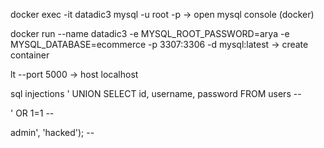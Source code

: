 docker exec -it datadic3 mysql -u root -p   -> open mysql console (docker)


docker run --name datadic3 -e MYSQL_ROOT_PASSWORD=arya -e MYSQL_DATABASE=ecommerce -p 3307:3306 -d mysql:latest    -> create container



lt --port 5000    -> host localhost


sql injections
' UNION SELECT id, username, password FROM users --

' OR 1=1 -- 

admin', 'hacked'); -- 
